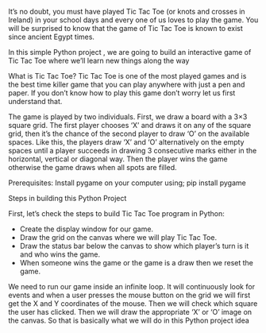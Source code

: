 It’s no doubt, you must have played Tic Tac Toe (or knots and crosses in Ireland) in your school days and every one of us loves to play the game. You will be surprised to know that the game of Tic Tac Toe is known to exist since ancient Egypt times.

In this simple Python project , we are going to build an interactive game of Tic Tac Toe  where we’ll learn new things along the way

What is Tic Tac Toe?
Tic Tac Toe is one of the most played games and is the best time killer game that you can play anywhere with just a pen and paper. If you don’t know how to play this game don’t worry let us first understand that.

The game is played by two individuals. First, we draw a board with a 3×3 square grid. The first player chooses ‘X’ and draws it on any of the square grid, then it’s the chance of the second player to draw ‘O’ on the available spaces. Like this, the players draw ‘X’ and ‘O’ alternatively on the empty spaces until a player succeeds in drawing 3 consecutive marks either in the horizontal, vertical or diagonal way. Then the player wins the game otherwise the game draws when all spots are filled.

Prerequisites:
Install pygame on your computer using;
	pip install pygame

Steps in building this Python Project

First, let’s check the steps to build Tic Tac Toe program in Python:
- Create the display window for our game.
- Draw the grid on the canvas where we will play Tic Tac Toe.
- Draw the status bar below the canvas to show which player’s turn is it and who wins the game.
- When someone wins the game or the game is a draw then we reset the game.

We need to run our game inside an infinite loop.
It will continuously look for events and when a user presses the mouse button on the grid we will first get the X and Y coordinates of the mouse.
Then we will check which square the user has clicked.
Then we will draw the appropriate ‘X’ or ‘O’ image on the canvas.
So that is basically what we will do in this Python project idea
